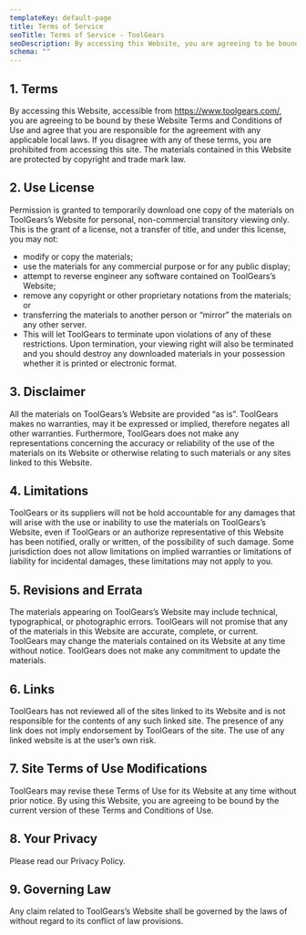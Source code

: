 ```yaml
---
templateKey: default-page
title: Terms of Service
seoTitle: Terms of Service - ToolGears
seoDescription: By accessing this Website, you are agreeing to be bound by these Website Terms and Conditions of Use and agree that you are responsible for applicable laws.
schema: ""
---
```


## 1. Terms

By accessing this Website, accessible from https://www.toolgears.com/, you are agreeing to be bound by these Website Terms and Conditions of Use and agree that you are responsible for the agreement with any applicable local laws. If you disagree with any of these terms, you are prohibited from accessing this site. The materials contained in this Website are protected by copyright and trade mark law.

## 2. Use License

Permission is granted to temporarily download one copy of the materials on ToolGears’s Website for personal, non-commercial transitory viewing only. This is the grant of a license, not a transfer of title, and under this license, you may not:

- modify or copy the materials;
- use the materials for any commercial purpose or for any public display;
- attempt to reverse engineer any software contained on ToolGears’s Website;
- remove any copyright or other proprietary notations from the materials; or
- transferring the materials to another person or “mirror” the materials on any other server.
- This will let ToolGears to terminate upon violations of any of these restrictions. Upon termination, your viewing right will also be terminated and you should destroy any downloaded materials in your possession whether it is printed or electronic format.

## 3. Disclaimer

All the materials on ToolGears’s Website are provided “as is”. ToolGears makes no warranties, may it be expressed or implied, therefore negates all other warranties. Furthermore, ToolGears does not make any representations concerning the accuracy or reliability of the use of the materials on its Website or otherwise relating to such materials or any sites linked to this Website.

## 4. Limitations

ToolGears or its suppliers will not be hold accountable for any damages that will arise with the use or inability to use the materials on ToolGears’s Website, even if ToolGears or an authorize representative of this Website has been notified, orally or written, of the possibility of such damage. Some jurisdiction does not allow limitations on implied warranties or limitations of liability for incidental damages, these limitations may not apply to you.

## 5. Revisions and Errata

The materials appearing on ToolGears’s Website may include technical, typographical, or photographic errors. ToolGears will not promise that any of the materials in this Website are accurate, complete, or current. ToolGears may change the materials contained on its Website at any time without notice. ToolGears does not make any commitment to update the materials.

## 6. Links

ToolGears has not reviewed all of the sites linked to its Website and is not responsible for the contents of any such linked site. The presence of any link does not imply endorsement by ToolGears of the site. The use of any linked website is at the user’s own risk.

## 7. Site Terms of Use Modifications

ToolGears may revise these Terms of Use for its Website at any time without prior notice. By using this Website, you are agreeing to be bound by the current version of these Terms and Conditions of Use.

## 8. Your Privacy

Please read our Privacy Policy.

## 9. Governing Law

Any claim related to ToolGears’s Website shall be governed by the laws of without regard to its conflict of law provisions.
